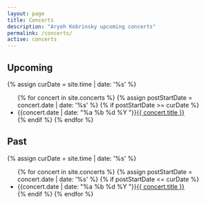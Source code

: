 ```yaml
---
layout: page
title: Concerts
description: "Aryeh Kobrinsky upcoming concerts"
permalink: /concerts/
active: concerts
---
```

<article class="bg-white p-4 mb-3 rounded">
<h2>Upcoming</h2>
{% assign curDate = site.time | date: '%s' %}
<ul class="list-unstyled">
  {% for concert in site.concerts %}
    {% assign postStartDate = concert.date | date: '%s' %}
    {% if postStartDate >= curDate %}
        <li class="">{{concert.date | date: "%a %b %d %Y "}}<a href="{{ concert.url }}">{{ concert.title }}</a></li>
    {% endif %}
{% endfor %}
</ul>
</article>
<article class="bg-white p-4 m-0 rounded">
<h2>Past</h2>
{% assign curDate = site.time | date: '%s' %}
<ul class="list-unstyled">
  {% for concert in site.concerts %}
    {% assign postStartDate = concert.date | date: '%s' %}
    {% if postStartDate <= curDate %}
        <li class="">{{concert.date | date: "%a %b %d %Y "}}<a href="{{ concert.url }}">{{ concert.title }}</a></li>
    {% endif %}
{% endfor %}
</ul>
</article>